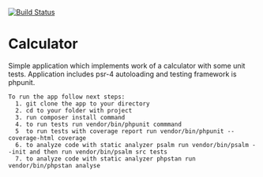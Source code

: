 [![Build Status](https://travis-ci.org/AntonLapitski/Calculator.svg?branch=master)](https://travis-ci.org/AntonLapitski/Calculator)
# Calculator
Simple application which implements work of a calculator with some unit tests. Application includes psr-4 autoloading and testing framework is phpunit.
    
    To run the app follow next steps:
      1. git clone the app to your directory
      2. cd to your folder with project
      3. run composer install command
      4. to run tests run vendor/bin/phpunit commmand
      5  to run tests with coverage report run vendor/bin/phpunit --coverage-html coverage
      6. to analyze code with static analyzer psalm run vendor/bin/psalm --init and then run vendor/bin/psalm src tests
      7. to analyze code with static analyzer phpstan run vendor/bin/phpstan analyse
      
